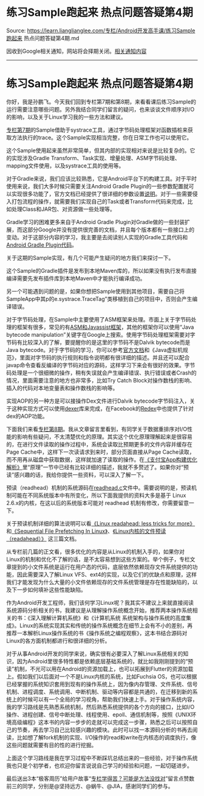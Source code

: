 # 练习Sample跑起来 热点问题答疑第4期 

Source: https://learn.lianglianglee.com/专栏/Android开发高手课/练习Sample跑起来 热点问题答疑第4期.md

因收到Google相关通知，网站将会择期关闭。[相关通知内容](https://lumendatabase.org/notices/44265620)

---

# 练习Sample跑起来 热点问题答疑第4期

你好，我是孙鹏飞。今天我们回到专栏第7期和第8期，来看看课后练习Sample的运行需要注意哪些问题。另外我结合同学们留言的疑问，也来谈谈文件顺序对I/O的影响，以及关于Linux学习我的一些方法和建议。

[专栏第7期](http://time.geekbang.org/column/article/73651)的Sample借助于systrace工具，通过字节码处理框架对函数插桩来获取方法执行的trace。这个Sample实现相当完整，你在日常工作也可以使用它。

这个Sample使用起来虽然非常简单，但其内部的实现相对来说是比较复杂的。它的实现涉及Gradle Transform、Task实现、增量处理、ASM字节码处理、mapping文件使用，以及systrace工具的使用等。

对于Gradle来说，我们应该比较熟悉，它是Android平台下的构建工具。对于平时使用来说，我们大多时候只需要关注Android Gradle Plugin的一些参数配置就可以实现很多功能了，官方文档已经提供了很详细的参数设置[说明](https://developer.android.com/studio/build/?hl=zh-cn)。对于一些需要侵入打包流程的操作，就需要我们实现自己的Task或者Transform代码来完成，比如处理Class和JAR包、对资源做一些处理等。

Gradle学习的困难更多来自于Android Gradle Plugin对Gradle做的一些封装扩展，而这部分Google并没有提供很完善的文档，并且每个版本都有一些接口上的变动。对于这部分内容的学习，我主要是去阅读别人实现的Gradle工具代码和[Android Gradle Plugin代码](https://android.googlesource.com/platform/tools/base/+/studio-3.2.1/build-system/)。

关于这期的Sample实现，有几个可能产生疑问的地方我们来探讨一下。

这个Sample的Gradle插件是发布到本地Maven库的，所以如果没有执行发布直接编译需要先发布插件库到本地Maven中才能执行编译成功。

另一个可能遇到问题的是，如果你想把Sample使用到其他项目，需要自己将SampleApp中其p的e.systrace.TraceTag”类移植到自己的项目中，否则会产生编译错误。

对于字节码处理，在Sample中主要使用了ASM框架来处理。市面上关于字节码处理的框架有很多，常见的有[ASM和Javassist框架](https://www.infoq.cn/article/Living-Matrix-Bytecode-Manipulation)，其他的框架你可以使用“Java bytecode manipulation”关键字在Google上搜索。使用字节码处理框架需要对字节码有比较深入的了解，要提醒你的是这里的字节码不是Dalvik bytecode而是Java bytecode。对于字节码的学习，你可以参考[官方文档](https://docs.oracle.com/javase/specs/jvms/se8/html/index.html)和《Java虚拟机规范》，里面对字节码的执行规则和指令说明都有很详细的描述。并且还可以配合javap命令查看反编译的字节码对应的源码，这样学习下来会有很好的效果。字节码处理是一个很细微的操作，稍有失误就会产生编译错误、执行错误或者Crash的情况，里面需要注意的地方也非常多，比如Try Catch Block对操作数栈的影响、插入的代码对本地变量表和操作数栈的影响等。

实现AOP的另一种方是可以接操作Dex文件进行Dalvik bytecode字节码注入，关于这种实现方式可以使用[dexer](https://android.googlesource.com/platform/tools/dexter/)库来完成，在Facebook的[Redex](https://github.com/facebook/redex)中也提供了针对dex的AOP功能。

下面我们来看[专栏第8期](http://time.geekbang.org/column/article/74044)。我从文章留言里看到，有同学关于数据重排序对I/O性能的影响有些疑问，不太清楚优化的原理。其实这个优化原理理解起来是很容易的，在进行文件读取的操作过程中，系统会读取比预期更多的文件内容并缓存在Page Cache中，这样下一次读请求到来时，部分页面直接从Page Cache读取，而不用再从磁盘中获取数据，这样就加速了读取的操作。在[《支付宝App构建优化解析》](https://mp.weixin.qq.com/s/79tAFx6zi3JRG-ewoapIVQ)里“原理”一节中已经有比较详细的描述，我就不多赘述了。如果你对“预读”感兴趣的话，我给你提供一些资料，可以深入了解一下。

预读（readhead）机制的系统源码在[readhead.c](https://github.com/torvalds/linux/blob/master/mm/readahead.c)文件中。需要说明的是，预读机制可能在不同系统版本中有所变化，所以下面我提供的资料大多是基于 Linux 2.6.x的内核，在这以后的系统版本可能对 readhead 机制有修改，你需要留意一下。

关于预读机制详细的算法说明可以看[《Linux readahead: less tricks for more》](https://www.kernel.org/doc/ols/2007/ols2007v2-pages-273-284.pdf)和[《Sequential File Prefetching In Linux》](http://www.ece.eng.wayne.edu/~sjiang/Tsinghua-2010/linux-readahead.pdf)、[《Linux内核的文件预读（readahead）》](http://blog.51cto.com/wangergui/1841294) 这三篇文档。

从专栏前几篇的正文看，很多优化的内容是从Linux的机制入手的，如果你对Linux的机制和优化不了解的话，是不太容易想到这些方案的。举个例子，专栏文章提到的小文件系统是运行在用户态的代码，底层依然依赖现存文件系统提供的功能，因此需要深入了解Linux VFS、ext4的实现，以及它们的优缺点和原理，这样我们才能发现为什么大量的小文件依赖现存的文件系统管理是存在性能缺陷的，以及下一步如何填补这些性能缺陷。

作为Android开发工程师，我们该何学习Linux呢？我其实不建议上来就直接阅读系统源码分析相关的书，我建议是从理解操作系统概念开始，推荐两本操作系统相关的书：《深入理解计算机系统》和《计算机系统 系统架构与操作系统的高度集成》。Linux的系统实现其实和传统的操作系统概念在细节上会有不小的差别，再推荐一本解析Linux操作系统的书《操作系统之编程观察》，这本书结合源码对Linux的各方面机制都进行和很详细的分析。

对于从事Android开发的同学来说，确实很有必要深入了解Linux系统相关的知识，因为Android里很多特性都是依赖底层基础系统的，就比如我刚刚提到的“预读”机制，不光可以用在Android的资源加载上，也可以拓展到Flutter的资源加载上。假如我们以后面对一个不是Linux内核的系统，比如Fuchsia OS，也可以根据已经掌握的系统知识套用到现有的操作系统上，因为像内存管理、文件系统、信号机制、进程调度、系统调用、中断机制、驱动等内容都是共通的，在迁移到新的系统上的时候可以有一个全局的学习视角，帮助我们快速上手。对于操作系统内容，我的学习路线是先熟悉系统机制，然后熟悉系统提供的各个方向的接口，比如I/O操作、进程创建、信号中断处理、线程使用、epoll、通信机制等，按照《UNIX环境高级编程》这本书的内容一步步的走就可以完成这一步骤，熟悉之后可以按照自己的节奏，再去学习自己比较感兴趣的模块。此时可以找一本源码分析的书再去阅读，比如想了解fork机制的实现、I/O操作的read和write在内核态的调度执行，像这些问题就需要有目的性的进行挖掘。

上面这个学习路线是我在学习过程中不断踩坑总结出来的一些经验，对于操作系统我也只是个初学者，也欢迎你留言说说自己学习的经验和问题，一起切磋进步。

最后送出3本“极客周历”给用户故事“[专栏学得苦？可能是方法没找对](http://time.geekbang.org/column/article/77342)”留言点赞数前三的同学，分别是@坚持远方、@蜗牛、@JIA，感谢同学们的参与。